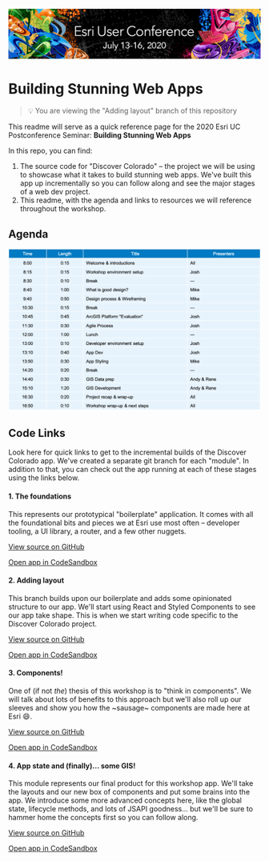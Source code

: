 ![Esri UC Banner](https://github.com/EsriPS/stunning-webapps-2020/blob/master/uc-banner.png)

# Building Stunning Web Apps

> 💡 You are viewing the "Adding layout" branch of this repository

This readme will serve as a quick reference page for the 2020 Esri UC Postconference Seminar: **Building Stunning Web Apps**

In this repo, you can find:

1. The source code for "Discover Colorado" – the project we will be using to showcase what it takes to build stunning web apps. We've built this app up incrementally so you can follow along and see the major stages of a web dev project.
2. This readme, with the agenda and links to resources we will reference throughout the workshop.

## Agenda

![Workshop Agenda](https://github.com/EsriPS/stunning-webapps-2020/blob/master/agenda.png)

## Code Links

Look here for quick links to get to the incremental builds of the Discover Colorado app. We've created a separate git branch for each "module". In addition to that, you can check out the app running at each of these stages using the links below.

#### 1. The foundations

This represents our prototypical "boilerplate" application. It comes with all the foundational bits and pieces we at Esri use most often – developer tooling, a UI library, a router, and a few other nuggets.

[View source on GitHub](https://github.com/EsriPS/stunning-webapps-2020/tree/1-foundations)

[Open app in CodeSandbox](https://codesandbox.io/s/github/EsriPS/stunning-webapps-2020/tree/1-foundations)

#### 2. Adding layout

This branch builds upon our boilerplate and adds some opinionated structure to our app. We'll start using React and Styled Components to see our app take shape. This is when we start writing code specific to the Discover Colorado project.

[View source on GitHub](https://github.com/EsriPS/stunning-webapps-2020/tree/2-layout)

[Open app in CodeSandbox](https://codesandbox.io/s/github/EsriPS/stunning-webapps-2020/tree/2-layout)

#### 3. Components!

One of (if not _the_) thesis of this workshop is to "think in components". We will talk about lots of benefits to this approach but we'll also roll up our sleeves and show you how the ~sausage~ components are made here at Esri 😄.

[View source on GitHub](https://github.com/EsriPS/stunning-webapps-2020/tree/3-components)

[Open app in CodeSandbox](https://codesandbox.io/s/github/EsriPS/stunning-webapps-2020/tree/3-components)

#### 4. App state and (finally)... some GIS!

This module represents our final product for this workshop app. We'll take the layouts and our new box of components and put some brains into the app. We introduce some more advanced concepts here, like the global state, lifecycle methods, and lots of JSAPI goodness... but we'll be sure to hammer home the concepts first so you can follow along.

[View source on GitHub](https://github.com/EsriPS/stunning-webapps-2020/tree/4-state-and-map)

[Open app in CodeSandbox](https://codesandbox.io/s/github/EsriPS/stunning-webapps-2020/tree/4-state-and-map)
